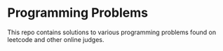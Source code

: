 # Programming Problems
This repo contains solutions to various programming problems found on leetcode and other online judges.
